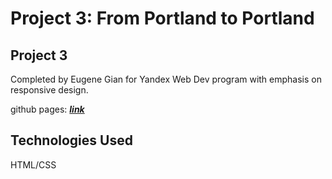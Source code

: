# Project 3: From Portland to Portland

## Project 3

Completed by Eugene Gian for Yandex Web Dev program with emphasis on responsive design.

github pages: **_[link](https://geneggy.github.io/web_project_3/index.html)_**

## Technologies Used
HTML/CSS 


